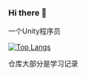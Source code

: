 ### Hi there 👋
一个Unity程序员

[![Top Langs](https://github-readme-stats.vercel.app/api/top-langs/?username=GavinZ233&layout=compact)]()

 仓库大部分是学习记录

<!--
**GavinZ233/GavinZ233** is a ✨ _special_ ✨ repository because its `README.md` (this file) appears on your GitHub profile.

Here are some ideas to get you started:

分享几个笔记  
[![Readme Card](https://github-readme-stats.vercel.app/api/pin/?username=GavinZ233&repo=Learning-SimpleFrameWork)](https://github.com/GavinZ233/Learning-SimpleFrameWork)                
[![Readme Card](https://github-readme-stats.vercel.app/api/pin/?username=GavinZ233&repo=Learning-Lua)](https://github.com/GavinZ233/Learning-Lua)                
[![Readme Card](https://github-readme-stats.vercel.app/api/pin/?username=GavinZ233&repo=Learning-AndroidSDK)](https://github.com/GavinZ233/Learning-AndroidSDK)   

![Gavin's GitHub stats](https://github-readme-stats.vercel.app/api?username=GavinZ233&show_icons=true&theme=radical)   

- 🔭 I’m currently working on ...
- 🌱 I’m currently learning ...
- 👯 I’m looking to collaborate on ...
- 🤔 I’m looking for help with ...
- 💬 Ask me about ...
- 📫 How to reach me: ...
- 😄 Pronouns: ...
- ⚡ Fun fact: ...
-->
